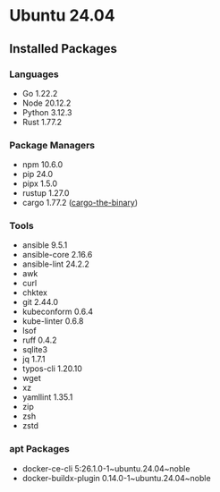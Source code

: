 # Ubuntu 24.04

## Installed Packages

### Languages

- Go 1.22.2
- Node 20.12.2
- Python 3.12.3
- Rust 1.77.2

### Package Managers

- npm 10.6.0
- pip 24.0
- pipx 1.5.0
- rustup 1.27.0
- cargo 1.77.2 ([cargo-the-binary](https://github.com/rust-lang/cargo/blob/master/src/cargo/version.rs))

### Tools

- ansible 9.5.1
- ansible-core 2.16.6
- ansible-lint 24.2.2
- awk
- curl
- chktex
- git 2.44.0
- kubeconform 0.6.4
- kube-linter 0.6.8
- lsof
- ruff 0.4.2
- sqlite3
- jq 1.7.1
- typos-cli 1.20.10
- wget
- xz
- yamllint 1.35.1
- zip
- zsh
- zstd

### apt Packages

- docker-ce-cli 5:26.1.0-1\~ubuntu.24.04\~noble
- docker-buildx-plugin 0.14.0-1\~ubuntu.24.04\~noble
